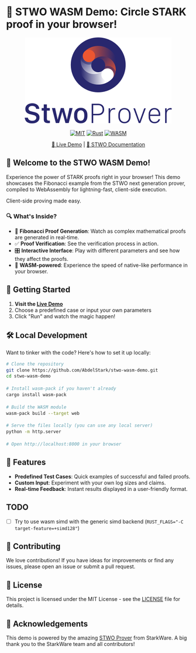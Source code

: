 # 🌟 STWO WASM Demo: Circle STARK proof in your browser!

<div align="center">

![STWO Logo](resources/img/logo.png)

[![MIT](https://img.shields.io/badge/License-Apache%202.0-blue.svg)](https://opensource.org/licenses/Apache-2.0)
[![Rust](https://img.shields.io/badge/Rust-1.68%2B-orange.svg)](https://www.rust-lang.org)
[![WASM](https://img.shields.io/badge/WASM-Powered-yellow.svg)](https://webassembly.org/)

[🚀 Live Demo](https://AbdelStark.github.io/stwo-wasm-demo) | [📘 STWO Documentation](https://github.com/starkware-libs/stwo)

</div>

## 🎉 Welcome to the STWO WASM Demo!

Experience the power of STARK proofs right in your browser! This demo showcases the Fibonacci example from the STWO next generation prover, compiled to WebAssembly for lightning-fast, client-side execution.

Client-side proving made easy.

### 🔍 What's Inside?

- 🧮 **Fibonacci Proof Generation**: Watch as complex mathematical proofs are generated in real-time.
- ✅ **Proof Verification**: See the verification process in action.
- 🎛️ **Interactive Interface**: Play with different parameters and see how they affect the proofs.
- 🚀 **WASM-powered**: Experience the speed of native-like performance in your browser.

## 🚀 Getting Started

1. **Visit the [Live Demo](https://yourusername.github.io/stwo-wasm-demo)**
2. Choose a predefined case or input your own parameters
3. Click "Run" and watch the magic happen!

## 🛠️ Local Development

Want to tinker with the code? Here's how to set it up locally:

```bash
# Clone the repository
git clone https://github.com/AbdelStark/stwo-wasm-demo.git
cd stwo-wasm-demo

# Install wasm-pack if you haven't already
cargo install wasm-pack

# Build the WASM module
wasm-pack build --target web

# Serve the files locally (you can use any local server)
python -m http.server

# Open http://localhost:8000 in your browser
```

## 🧪 Features

- **Predefined Test Cases**: Quick examples of successful and failed proofs.
- **Custom Input**: Experiment with your own log sizes and claims.
- **Real-time Feedback**: Instant results displayed in a user-friendly format.

## TODO

- [ ] Try to use wasm simd with the generic simd backend (`RUST_FLAGS="-C target-feature=+simd128"`)

## 🤝 Contributing

We love contributions! If you have ideas for improvements or find any issues, please open an issue or submit a pull request.

## 📜 License

This project is licensed under the MIT License - see the [LICENSE](LICENSE) file for details.

## 🙏 Acknowledgements

This demo is powered by the amazing [STWO Prover](https://github.com/starkware-libs/stwo) from StarkWare. A big thank you to the StarkWare team and all contributors!
